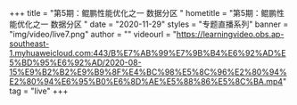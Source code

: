 +++
    title = "第5期：鲲鹏性能优化之一 数据分区 "
    hometitle = "第5期：鲲鹏性能优化之一 数据分区 "
    date = "2020-11-29"
    styles = "专题直播系列"
    banner = "img/video/live7.png"
    author = ""
    videourl = "https://learningvideo.obs.ap-southeast-1.myhuaweicloud.com:443/B%E7%AB%99%E7%9B%B4%E6%92%AD%E5%BD%95%E6%92%AD/2020-08-15%E9%B2%B2%E9%B9%8F%E4%BC%98%E5%8C%96%E2%80%94%E2%80%94%E6%95%B0%E6%8D%AE%E5%88%86%E5%8C%BA.mp4" 
    tag = "live"
+++